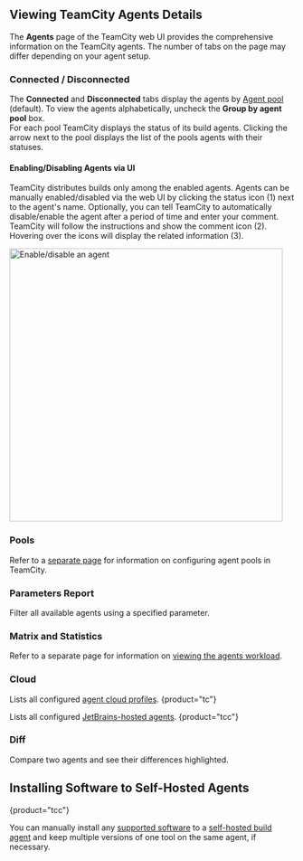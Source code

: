 [//]: # (title: Build Agents Configuration and Maintenance)
[//]: # (auxiliary-id: Build Agents Configuration and Maintenance)

## Viewing TeamCity Agents Details

The __Agents__ page of the TeamCity web UI provides the comprehensive information on the TeamCity agents. The number of tabs on the page may differ depending on your agent setup.

### Connected / Disconnected

The __Connected__ and __Disconnected__ tabs display the agents by [Agent pool](configuring-agent-pools.md) (default). To view the agents alphabetically, uncheck the __Group by agent pool__ box.   
For each pool TeamCity displays the status of its build agents. Clicking the arrow next to the pool displays the list of the pools agents with their statuses.

#### Enabling/Disabling Agents via UI

TeamCity distributes builds only among the enabled agents. Agents can be manually enabled/disabled via the web UI by clicking the status icon (1) next to the agent's name. Optionally, you can tell TeamCity to automatically disable/enable the agent after a period of time and enter your comment. TeamCity will follow the instructions and show the comment icon (2). Hovering over the icons will display the related information (3).

<img src="agent-enable-disable.png" width="483" alt="Enable/disable an agent"/>

### Pools 

Refer to a [separate page](configuring-agent-pools.md) for information on configuring agent pools in TeamCity.

### Parameters Report

Filter all available agents using a specified parameter.

### Matrix and Statistics 

Refer to a separate page for information on [viewing the agents workload](viewing-agents-workload.md).

### Cloud

Lists all configured [agent cloud profiles](agent-cloud-profile.md).
{product="tc"}

Lists all configured [JetBrains-hosted agents](teamcity-cloud-subscription-and-licensing.md#cloud-jb-hosted-agents).
{product="tcc"}

### Diff 

Compare two agents and see their differences highlighted.

## Installing Software to Self-Hosted Agents
{product="tcc"}

You can manually install any [supported software](supported-platforms-and-environments.md) to a [self-hosted build agent](teamcity-cloud-subscription-and-licensing.md#cloud-self-hosted-agents) and keep multiple versions of one tool on the same agent, if necessary.